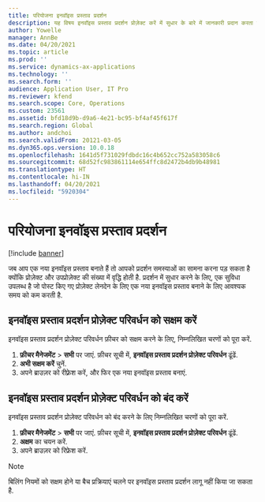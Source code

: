 ```yaml
---
title: परियोजना इनवॉइस प्रस्ताव प्रदर्शन
description: यह विषय इनवॉइस प्रस्ताव प्रदर्शन प्रोज़ेक्ट करें में सुधार के बारे में जानकारी प्रदान करता है.
author: Yowelle
manager: AnnBe
ms.date: 04/20/2021
ms.topic: article
ms.prod: ''
ms.service: dynamics-ax-applications
ms.technology: ''
ms.search.form: ''
audience: Application User, IT Pro
ms.reviewer: kfend
ms.search.scope: Core, Operations
ms.custom: 23561
ms.assetid: bfd18d9b-d9a6-4e21-bc95-bf4af45f617f
ms.search.region: Global
ms.author: andchoi
ms.search.validFrom: 20121-03-05
ms.dyn365.ops.version: 10.0.18
ms.openlocfilehash: 1641d5f731029fdbdc16c4b652cc752a583058c6
ms.sourcegitcommit: 68d52fc983861114e654ffc8d2472b4db9b48981
ms.translationtype: HT
ms.contentlocale: hi-IN
ms.lasthandoff: 04/20/2021
ms.locfileid: "5920304"
---
```

# <a name="project-invoice-proposal-performance"></a>परियोजना इनवॉइस प्रस्ताव प्रदर्शन

[!include [banner](../includes/banner.md)]

जब आप एक नया इनवॉइस प्रस्ताव बनाते हैं तो आपको प्रदर्शन समस्याओं का सामना करना पड़ सकता है क्योंकि प्रोज़ेक्ट और उपप्रोज़ेक्ट की संख्या में वृद्धि होती है. प्रदर्शन में सुधार करने के लिए, एक सुविधा उपलब्ध है जो पोस्ट किए गए प्रोज़ेक्ट लेनदेन के लिए एक नया इनवॉइस प्रस्ताव बनाने के लिए आवश्यक समय को कम करती है.

## <a name="enable-project-invoice-proposal-performance-enhancement"></a>इनवॉइस प्रस्ताव प्रदर्शन प्रोज़ेक्ट परिवर्धन को सक्षम करें
इनवॉइस प्रस्ताव प्रदर्शन प्रोज़ेक्ट परिवर्धन फ़ीचर को सक्षम करने के लिए, निम्नलिखित चरणों को पूरा करें.

1.  **फ़ीचर मैनेजमेंट** > **सभी** पर जाएं. फ़ीचर सूची में, **इनवॉइस प्रस्ताव प्रदर्शन प्रोज़ेक्ट परिवर्धन** ढूंढें.
2.  **अभी सक्षम करें** चुनें.
3.  अपने ब्राउज़र को रीफ़्रेश करें, और फिर एक नया इनवॉइस प्रस्ताव बनाएं.

## <a name="turn-off-project-invoice-proposal-performance-enhancement"></a>इनवॉइस प्रस्ताव प्रदर्शन प्रोज़ेक्ट परिवर्धन को बंद करें
इनवॉइस प्रस्ताव प्रदर्शन प्रोज़ेक्ट परिवर्धन को बंद करने के लिए निम्नलिखित चरणों को पूरा करें.

1.  **फ़ीचर मैनेजमेंट** > **सभी** पर जाएं. फ़ीचर सूची में, **इनवॉइस प्रस्ताव प्रदर्शन प्रोज़ेक्ट परिवर्धन** ढूंढें.
2.  **अक्षम** का चयन करें.
3.  अपने ब्राउज़र को रिफ्रेश करें.

> [!NOTE]
> बिलिंग नियमों को सक्षम होने या बैच प्रक्रियाएं चलने पर इनवॉइस प्रस्ताव प्रदर्शन लागू नहीं किया जा सकता है.
